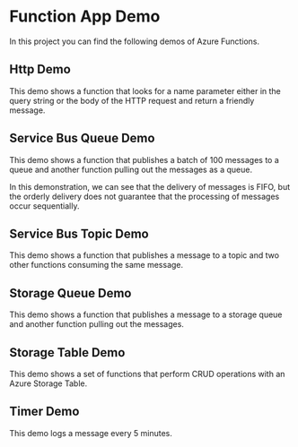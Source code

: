 # Function App Demo

In this project you can find the following demos of Azure Functions.

## Http Demo

This demo shows a function that looks for a name parameter either in the query
string or the body of the HTTP request and return a friendly message.

## Service Bus Queue Demo

This demo shows a function that publishes a batch of 100 messages to a queue
and another function pulling out the messages as a queue.

In this demonstration, we can see that the delivery of messages is FIFO, but
the orderly delivery does not guarantee that the processing of messages occur
sequentially.

## Service Bus Topic Demo

This demo shows a function that publishes a message to a topic and two other
functions consuming the same message.

## Storage Queue Demo

This demo shows a function that publishes a message to a storage queue and
another function pulling out the messages.

## Storage Table Demo

This demo shows a set of functions that perform CRUD operations with an Azure
Storage Table.

## Timer Demo

This demo logs a message every 5 minutes.